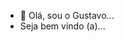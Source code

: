 - 👋  Olá, sou o Gustavo...
- Seja bem vindo (a)...

<!---
Sttrks/Sttrks is a ✨ special ✨ repository because its `README.md` (this file) appears on your GitHub profile.
You can click the Preview link to take a look at your changes.
--->

